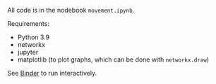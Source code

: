 
All code is in the nodebook `movement.ipynb`. 

Requirements:
  - Python 3.9
  - networkx
  - jupyter
  - matplotlib (to plot graphs, which can be done with `networkx.draw`)

See [Binder](https://mybinder.org/v2/gh/MaxVinValk/AmongUsLAMAS/movement?filepath=movement.ipynb) to run interactively. 
